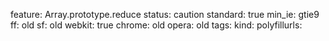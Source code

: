 feature: Array.prototype.reduce
status: caution
standard: true
min_ie: gtie9
ff: old
sf: old
webkit: true
chrome: old
opera: old
tags:
kind:
polyfillurls:

